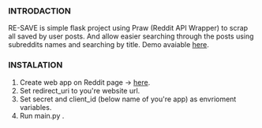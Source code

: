 ### INTRODACTION

RE-SAVE is simple flask project using Praw (Reddit API Wrapper) to scrap all saved by user posts. And allow easier searching through the posts using subreddits names and searching by title. Demo avaiable [here](https://resave.herokuapp.com). 

### INSTALATION
1. Create web app on Reddit page ->  [here](https://www.reddit.com/prefs/apps).
2. Set redirect_uri to you're website url.
3. Set secret and client_id (below name of you're app) as envrioment variables.
4. Run main.py .